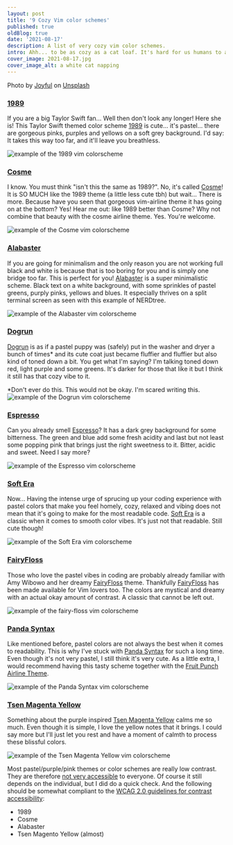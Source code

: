```yaml
---
layout: post
title: '9 Cozy Vim color schemes'
published: true
oldBlog: true
date: '2021-08-17'
description: A list of very cozy vim color schemes.
intro: Ahh... to be as cozy as a cat loaf. It's hard for us humans to achieve the same comfort. But having your Vim scheme set up properly to give you a relaxed vibe might just be the next best thing. If you are looking for some cute, cozy, fluffy and pastel color schemes for Vim, you've come to the right place. Here are 9 highly curated schemes just for you.
cover_image: 2021-08-17.jpg
cover_image_alt: a white cat napping
---
```


Photo by [Joyful](https://unsplash.com/@joyfulcaptures?utm_source=unsplash&utm_medium=referral&utm_content=creditCopyText) on [Unsplash](https://unsplash.com/?utm_source=unsplash&utm_medium=referral&utm_content=creditCopyText)

### [1989](https://github.com/sonjapeterson/1989.vim)

If you are a big Taylor Swift fan... Well then don't look any longer! Here she is! This Taylor Swift themed color scheme [1989](https://github.com/sonjapeterson/1989.vim) is cute... it's pastel... there are gorgeous pinks, purples and yellows on a soft grey background. I'd say: It takes this way too far, and it'll leave you breathless.

![example of the 1989 vim colorscheme](vim-color-schemes/t-1989.png)

### [Cosme](https://github.com/beikome/cosme.vim)

I know. You must think "isn't this the same as 1989?". No, it's called [Cosme](https://github.com/beikome/cosme.vim)! It is SO MUCH like the 1989 theme (a little less cute tbh) but wait... There is more. Because have you seen that gorgeous vim-airline theme it has going on at the bottom? Yes! Hear me out: like 1989 better than Cosme? Why not combine that beauty with the cosme airline theme. Yes. You're welcome.

![example of the Cosme vim colorscheme](vim-color-schemes/t-cosme.png)

### [Alabaster](https://github.com/agudulin/vim-colors-alabaster)

If you are going for minimalism and the only reason you are not working full black and white is because that is too boring for you and is simply one bridge too far. This is perfect for you! [Alabaster](https://github.com/agudulin/vim-colors-alabaster) is a super minimalistic scheme. Black text on a white background, with some sprinkles of pastel greens, purply pinks, yellows and blues. It especially thrives on a split terminal screen as seen with this example of NERDtree.

![example of the Alabaster vim colorscheme](vim-color-schemes/t-alabaster.png)

### [Dogrun](https://github.com/wadackel/vim-dogrun)

[Dogrun](https://github.com/wadackel/vim-dogrun) is as if a pastel puppy was (safely) put in the washer and dryer a bunch of times\* and its cute coat just became fluffier and fluffier but also kind of toned down a bit. You get what I'm saying? I'm talking toned down red, light purple and some greens. It's darker for those that like it but I think it still has that cozy vibe to it.

\*Don't ever do this. This would not be okay. I'm scared writing this.
![example of the Dogrun vim colorscheme](vim-color-schemes/t-dogrun.png)

### [Espresso](https://github.com/gmoe/vim-espresso)

Can you already smell [Espresso](https://github.com/gmoe/vim-espresso)? It has a dark grey background for some bitterness. The green and blue add some fresh acidity and last but not least some popping pink that brings just the right sweetness to it. Bitter, acidic and sweet. Need I say more?

![example of the Espresso vim colorscheme](vim-color-schemes/t-espresso.png)

### [Soft Era](https://github.com/soft-aesthetic/soft-era-vim)

Now... Having the intense urge of sprucing up your coding experience with pastel colors that make you feel homely, cozy, relaxed and vibing does not mean that it's going to make for the most readable code. [Soft Era](https://github.com/soft-aesthetic/soft-era-vim) is a classic when it comes to smooth color vibes. It's just not that readable. Still cute though!

![example of the Soft Era vim colorscheme](vim-color-schemes/t-soft-era.png)

### [FairyFloss](http://sailorhg.github.io/fairyfloss/)

Those who love the pastel vibes in coding are probably already familiar with Amy Wibowo and her dreamy [FairyFloss](http://sailorhg.github.io/fairyfloss/) theme. Thankfully [FairyFloss](https://github.com/tssm/fairyfloss.vim) has been made available for Vim lovers too. The colors are mystical and dreamy with an actual okay amount of contrast. A classic that cannot be left out.

![example of the fairy-floss vim colorscheme](vim-color-schemes/t-fairy-floss.png)

### [Panda Syntax](https://github.com/markvincze/panda-vim)

Like mentioned before, pastel colors are not always the best when it comes to readability. This is why I've stuck with [Panda Syntax](https://github.com/markvincze/panda-vim) for such a long time. Even though it's not very pastel, I still think it's very cute. As a little extra, I would recommend having this tasty scheme together with the [Fruit Punch Airline Theme](https://github.com/vim-airline/vim-airline-themes/blob/master/autoload/airline/themes/fruit_punch.vim).

![example of the Panda Syntax vim colorscheme](vim-color-schemes/t-panda.png)


### [Tsen Magenta Yellow](https://github.com/marreman/tsen-magenta-yellow)

Something about the purple inspired [Tsen Magenta Yellow](https://github.com/marreman/tsen-magenta-yellow) calms me so much. Even though it is simple, I love the yellow notes that it brings. I could say more but I'll just let you rest and have a moment of calmth to process these blissful colors.

![example of the Tsen Magenta Yellow vim colorscheme](vim-color-schemes/t-tsen-magenta-yellow.png)

Most pastel/purple/pink themes or color schemes are really low contrast. They are therefore [not very accessible](https://www.a11yproject.com/posts/2015-01-05-what-is-color-contrast/) to everyone. Of course it still depends on the individual, but I did do a quick check. And the following should be somewhat compliant to the [WCAG 2.0 guidelines for contrast accessibility](https://www.w3.org/TR/UNDERSTANDING-WCAG20/visual-audio-contrast-contrast.html):
- 1989
- Cosme
- Alabaster
- Tsen Magento Yellow (almost)
